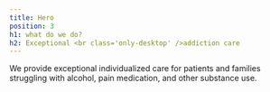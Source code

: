 ```yaml
---
title: Hero
position: 3
h1: what do we do?
h2: Exceptional <br class='only-desktop' />addiction care
---
```


We provide exceptional individualized care for patients and families struggling with alcohol, pain medication, and other substance use.
